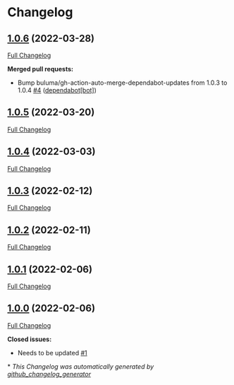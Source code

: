 # Changelog

## [1.0.6](https://github.com/buluma/ansible-role-turn/tree/1.0.6) (2022-03-28)

[Full Changelog](https://github.com/buluma/ansible-role-turn/compare/1.0.5...1.0.6)

**Merged pull requests:**

- Bump buluma/gh-action-auto-merge-dependabot-updates from 1.0.3 to 1.0.4 [\#4](https://github.com/buluma/ansible-role-turn/pull/4) ([dependabot[bot]](https://github.com/apps/dependabot))

## [1.0.5](https://github.com/buluma/ansible-role-turn/tree/1.0.5) (2022-03-20)

[Full Changelog](https://github.com/buluma/ansible-role-turn/compare/1.0.4...1.0.5)

## [1.0.4](https://github.com/buluma/ansible-role-turn/tree/1.0.4) (2022-03-03)

[Full Changelog](https://github.com/buluma/ansible-role-turn/compare/1.0.3...1.0.4)

## [1.0.3](https://github.com/buluma/ansible-role-turn/tree/1.0.3) (2022-02-12)

[Full Changelog](https://github.com/buluma/ansible-role-turn/compare/1.0.2...1.0.3)

## [1.0.2](https://github.com/buluma/ansible-role-turn/tree/1.0.2) (2022-02-11)

[Full Changelog](https://github.com/buluma/ansible-role-turn/compare/1.0.1...1.0.2)

## [1.0.1](https://github.com/buluma/ansible-role-turn/tree/1.0.1) (2022-02-06)

[Full Changelog](https://github.com/buluma/ansible-role-turn/compare/1.0.0...1.0.1)

## [1.0.0](https://github.com/buluma/ansible-role-turn/tree/1.0.0) (2022-02-06)

[Full Changelog](https://github.com/buluma/ansible-role-turn/compare/07914256b511fc14e496a883c16a512da475b453...1.0.0)

**Closed issues:**

- Needs to be updated [\#1](https://github.com/buluma/ansible-role-turn/issues/1)



\* *This Changelog was automatically generated by [github_changelog_generator](https://github.com/github-changelog-generator/github-changelog-generator)*

